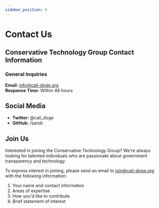 ```yaml
---
sidebar_position: 6
---
```


# Contact Us

## Conservative Technology Group Contact Information

### General Inquiries

**Email:** info@cali-doge.org  
**Response Time:** Within 48 hours

## Social Media

- **Twitter:** @cali_doge
- **GitHub:** /sarob

## Join Us

Interested in joining the Conservative Technology Group? We're always looking for talented individuals who are passionate about government transparency and technology.

To express interest in joining, please send an email to join@cali-doge.org with the following information:

1. Your name and contact information
2. Areas of expertise
3. How you'd like to contribute
4. Brief statement of interest
